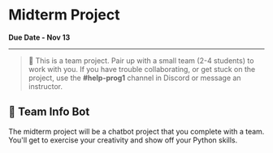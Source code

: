 # Midterm Project

**Due Date - Nov 13**

---

> 👥 This is a team project. Pair up with a small team (2-4 students) to work with you.
> If you have trouble collaborating, or get stuck on the project, use the **#help-prog1** channel in Discord or message an instructor.

## 🤖 Team Info Bot

The midterm project will be a chatbot project that you complete with a team.
You'll get to exercise your creativity and show off your Python skills.

<!--
This is your chance to be creative with your team. You can make a really fun and funny project together that meets all the requirements.

**Access** the assignment here: https://github.com/kiboschool/chatbot

Remember...

- **Read** the instructions
- **Plan** before you code
- **Debug** if you aren't getting the desired output
- **Attend** office hours if you need additional support
- **Ask** for help in Discord
-->
